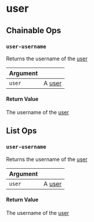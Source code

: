 # user

## Chainable Ops
<h3 id="user-username"><code>user-username</code></h3>

Returns the username of the [user](/ref/weave/user)

| Argument |  |
| :--- | :--- |
| `user` | A [user](/ref/weave/user) |

#### Return Value
The username of the [user](/ref/weave/user)


## List Ops
<h3 id="user-username"><code>user-username</code></h3>

Returns the username of the [user](/ref/weave/user)

| Argument |  |
| :--- | :--- |
| `user` | A [user](/ref/weave/user) |

#### Return Value
The username of the [user](/ref/weave/user)

